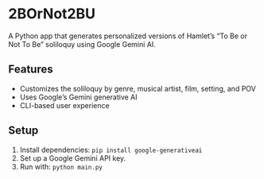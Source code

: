 # 2BOrNot2BU

A Python app that generates personalized versions of Hamlet’s “To Be or Not To Be” soliloquy using Google Gemini AI.

## Features
- Customizes the soliloquy by genre, musical artist, film, setting, and POV
- Uses Google’s Gemini generative AI
- CLI-based user experience

## Setup
1. Install dependencies: `pip install google-generativeai`
2. Set up a Google Gemini API key.
3. Run with: `python main.py`
